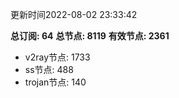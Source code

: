 更新时间2022-08-02 23:33:42

**总订阅: 64**
**总节点: 8119**
**有效节点: 2361**
- v2ray节点: 1733
- ss节点: 488
- trojan节点: 140
